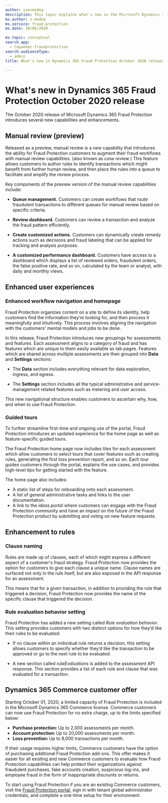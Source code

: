 ```yaml
---
author: yvonnedeq
description: This topic explains what's new in the Microsoft Dynamics 365 Fraud Protection October 2020 release.
ms.author: v-madeq
ms.service: fraud-protection
ms.date: 10/06/2020

ms.topic: conceptual
search.app: 
  - Capaedac-fraudprotection
search.audienceType:
  - admin
title: What's new in Dynamics 365 Fraud Protection October 2020 release

---
```


# What's new in Dynamics 365 Fraud Protection October 2020 release

The October 2020 release of Microsoft Dynamics 365 Fraud Protection introduces several new capabilities and enhancements. 

## Manual review (preview) 

Released as a preview, manual review is a new capability that introduces the ability for Fraud Protection customers to augment their fraud workflows with manual review capabilities. (also known as *case review*.) This feature allows customers to author rules to identify  transactions which might benefit from further human review, and then place the rules into a queue to facilitate and amplify the review process.

Key components of the preview version of the manual review capabilities include:

- **Queue management.** Customers can create workflows that route fraudulent transactions to different queues for manual review based on specific criteria. 
  
- **Review dashboard.** Customers can review a transaction and analyze the fraud pattern efficiently.
  
- **Create customized actions.** Customers can dynamically create remedy actions such as decisions and fraud labeling that can be applied for tracking and analysis purposes.
  
- **A customized performance dashboard.** Customers have access to a dashboard which displays a list of reviewed orders, fraudulent orders, the false positive rate, and so on, calculated by the team or analyst, with daily and monthly views.

## Enhanced user experiences

### Enhanced workflow navigation and homepage
Fraud Protection organizes content on a site to define its identity, help customers find the information they’re looking for, and then process it meaningfully and intuitively. This process involves aligning the navigation with the customers' mental models and jobs to be done. 

In this release, Fraud Protection introduces new groupings for assessments and features. Each assessment aligns to a category of fraud and has features which are unique to them easily available as tab pages. Features which are shared across multiple assessments are then grouped into **Data** and **Settings** sections: 

- The **Data** section includes everything relevant for data exploration, ingress, and egress. 

- The **Settings** section includes all the typical administrative and service-management related features such as metering and user access. 

This new navigational structure enables customers to ascertain why, how, and when to use Fraud Protection.

### Guided tours

To further streamline first-time and ongoing use of the portal, Fraud Protection introduces an updated experience for the home page as well as feature-specific guided tours. 

The Fraud Protection home page now includes tiles for each assessment which allow customers to select tours that cover features such as creating rules, generating the first loss prevention report, and so on. Each tour guides customers through the portal, explains the use cases, and provides high-level tips for getting started with the feature. 

The home page also includes:

- A static list of steps for onboarding onto each assessment. 
- A list of general administrative tasks and links to the user documentation. 
- A link to the *ideas portal* where customers can engage with the Fraud Protection community and have an impact on the future of the Fraud Protection product by submitting and voting on new feature requests.

## Enhancement to rules 

### Clause naming

Rules are made up of clauses, each of which might express a different aspect of a customer's fraud strategy. Fraud Protection now provides the option for customers to give each clause a unique name. Clause names are surfaced not only in the rule itself, but are also exposed in the API response for an assessment. 

This means that for a given transaction, in addition to providing the rule that triggered a decision, Fraud Protection now provides the name of the specific clause that triggered the decision.  

### Rule evaluation behavior setting

Fraud Protection has added a new setting called *Rule evaluation behavior*. This setting provides customers with two distinct options for how they’d like their rules to be evaluated: 

- If no clause within an individual rule returns a decision, this setting allows customers to specify whether they’d like the transaction to be approved or go to the next rule to be evaluated. 

- A new section called *ruleEvaluations* is added to the assessment API response. This section provides a list of each rule and clause that was evaluated for a transaction. 

## Dynamics 365 Commerce customer offer

Starting October 01, 2020, a limited capacity of Fraud Protection is included in the Microsoft Dynamics 365 Commerce license. Commerce customers can now use Fraud Protection for no extra charge, up to the limits specified below:

- **Purchase protection:** Up to 2,000 assessments per month.
- **Account protection:** Up to 20,000 assessments per month. 
- **Loss prevention:** Up to 8,000 transactions per month. 

If their usage requires higher limits, Commerce customers have the option of purchasing additional Fraud Protection add-ons. This offer makes it easier for all existing and new Commerce customers to evaluate how Fraud Protection capabilities can help protect their organizations against fraudulent purchases, fake accounts creation, suspicious log-ins, and employee fraud in the form of inappropriate discounts or returns. 

To start using Fraud Protection if you are an existing Commerce customers, visit the [Fraud Protection portal](https://dfp.microsoft.com/), sign in with tenant global administrator credentials, and complete a one-time setup for their environment.

